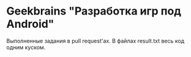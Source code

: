 # Geekbrains "Разработка игр под Android"

Выполненные задания в pull request'ах.
В файлах result.txt весь код одним куском.
